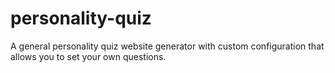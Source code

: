 # personality-quiz
A general personality quiz website generator with custom configuration that allows you to set your own questions.
